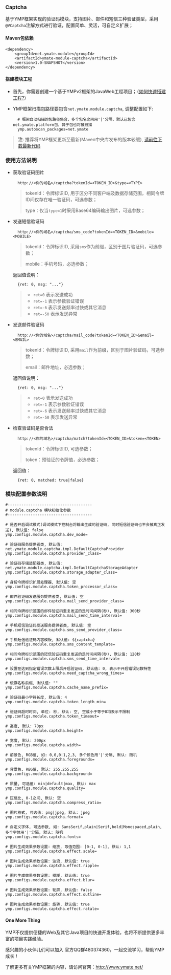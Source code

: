 ### Captcha

基于YMP框架实现的验证码模块，支持图片、邮件和短信三种验证类型，采用`@VCaptcha`注解方式进行验证，配置简单、灵活，可自定义扩展；

#### Maven包依赖

    <dependency>
        <groupId>net.ymate.module</groupId>
        <artifactId>ymate-module-captcha</artifactId>
        <version>1.0-SNAPSHOT</version>
    </dependency>

#### 搭建模块工程

- 首先，你需要创建一个基于YMPv2框架的JavaWeb工程项目；（[如何快速搭建工程?](http://git.oschina.net/suninformation/ymate-platform-v2/wikis/Quickstart_New)）

- YMP框架扫描包路径要包含`net.ymate.module.captcha`, 调整配置如下:

        # 框架自动扫描的包路径集合，多个包名之间用'|'分隔，默认已包含net.ymate.platform包，其子包也将被扫描
        ymp.autoscan_packages=net.ymate

> **注**: 推荐将YMP框架更新至最新(Maven中央库发布的版本较缓), [请前往下载最新代码](https://github.com/suninformation/ymate-platform-v2)  

### 使用方法说明

- 获取验证码图片

        http://<你的域名>/captcha?tokenId=<TOKEN_ID>&type=<TYPE>

    > tokenId：令牌标识ID, 用于区分不同客户端及数据存储范围，相同令牌ID间仅存在唯一验证码，可选参数；
    >
    > type：仅当`type=1`时采用Base64编码输出图片，可选参数；

- 发送短信验证码

        http://<你的域名>/captcha/sms_code?tokenId=<TOKEN_ID>&mobile=<MOBILE>

    > tokenId：令牌标识ID, 采用`sms`作为前缀，区别于图片验证码，可选参数；
    >
    > mobile：手机号码，必选参数；
    
    返回值说明：
    
        {ret: 0, msg: "..."}
    
    > - `ret=0` 表示发送成功
    > - `ret=-1` 表示参数验证错误
    > - `ret=-6` 表示发送频率过快或其它消息
    > - `ret=-50` 表示发送异常

- 发送邮件验证码

        http://<你的域名>/captcha/mail_code?tokenId=<TOKEN_ID>&email=<EMAIL>

    > tokenId：令牌标识ID, 采用`mail`作为前缀，区别于图片验证码，可选参数；
    >
    > email：邮件地址，必选参数；
    
    返回值说明：
    
        {ret: 0, msg: "..."}
    
    > - `ret=0` 表示发送成功
    > - `ret=-1` 表示参数验证错误
    > - `ret=-6` 表示发送频率过快或其它消息
    > - `ret=-50` 表示发送异常

- 检查验证码是否合法

        http://<你的域名>/captcha/match?tokenId=<TOKEN_ID>&token=<TOKEN>

    > tokenId：令牌标识ID, 可选参数；
    >
    > token：预验证的令牌值，必选参数；
    
    返回值：

        {ret: 0, matched: true|false}

### 模块配置参数说明

    #-------------------------------------
    # module.captcha 模块初始化参数
    #-------------------------------------
    
    # 是否开启调试模式(调试模式下控制台将输出生成的验证码, 同时短信验证码也不会被真正发送), 默认值: false
    ymp.configs.module.captcha.dev_mode=
    
    # 验证码服务提供者类, 默认值: net.ymate.module.captcha.impl.DefaultCaptchaProvider
    ymp.configs.module.captcha.provider_class=
    
    # 验证码存储适配器类, 默认值: net.ymate.module.captcha.impl.DefaultCaptchaStorageAdapter
    ymp.configs.module.captcha.storage_adapter_class=
    
    # 身份令牌标识扩展处理器, 默认值: 空
    ymp.configs.module.captcha.token_processor_class=
    
    # 邮件验证码发送服务提供者类, 默认值: 空
    ymp.configs.module.captcha.mail_send_provider_class=
    
    # 相同令牌标识范围的邮件验证码重复发送的是时间间隔(秒), 默认值: 300秒
    ymp.configs.module.captcha.mail_send_time_interval=
    
    # 手机短信验证码发送服务提供者类, 默认值: 空
    ymp.configs.module.captcha.sms_send_provider_class=
    
    # 手机短信验证码内容模板, 默认值: ${captcha}
    ymp.configs.module.captcha.sms_content_template=
    
    # 相同令牌标识范围的短信验证码重复发送的是时间间隔(秒), 默认值: 120秒
    ymp.configs.module.captcha.sms_send_time_interval=
    
    # 设置在达到指定错误次数上限后开启验证码, 默认值: 0, 表示不开启错误记数特性
    ymp.configs.module.captcha.need_captcha_wrong_times=
    
    # 缓存名称前缀, 默认值: ""
    ymp.configs.module.captcha.cache_name_prefix=
    
    # 验证码最小字符长度, 默认值: 4
    ymp.configs.module.captcha.token_length_min=
    
    # 验证码超时时间, 单位: 秒, 默认: 空, 空或小于等于0均表示不限制
    ymp.configs.module.captcha.token_timeout=
    
    # 高度, 默认: 70px
    ymp.configs.module.captcha.height=
    
    # 宽度, 默认: 200px
    ymp.configs.module.captcha.width=
    
    # 前景色, RGB值, 如: 0,0,0|1,2,3, 多个颜色用'|'分隔, 默认: 随机
    ymp.configs.module.captcha.foregrounds=
    
    # 背景色, RBG值, 默认: 255,255,255
    ymp.configs.module.captcha.background=
    
    # 质量, 可选值: min|default|max, 默认: max
    ymp.configs.module.captcha.quality=
    
    # 压缩比, 0-1之间, 默认: 空
    ymp.configs.module.captcha.compress_ratio=
    
    # 图片格式, 可选值: png|jpeg, 默认: jpeg
    ymp.configs.module.captcha.format=
    
    # 自定义字体, 可选参数, 如: SansSerif,plain|Serif,bold|Monospaced,plain, 多个字体用'|'分隔, 默认: 随机
    ymp.configs.module.captcha.fonts=
    
    # 图片生成效果参数设置: 缩放, 取值范围: [0-1, 0-1], 默认: 1,1
    ymp.configs.module.captcha.effect.scale=
    
    # 图片生成效果参数设置: 波浪, 默认值: true
    ymp.configs.module.captcha.effect.ripple=
    
    # 图片生成效果参数设置: 模糊, 默认值: true
    ymp.configs.module.captcha.effect.blur=
    
    # 图片生成效果参数设置: 轮廓, 默认值: false
    ymp.configs.module.captcha.effect.outline=
    
    # 图片生成效果参数设置: 旋转, 默认值: true
    ymp.configs.module.captcha.effect.ratale=

#### One More Thing

YMP不仅提供便捷的Web及其它Java项目的快速开发体验，也将不断提供更多丰富的项目实践经验。

感兴趣的小伙伴儿们可以加入 官方QQ群480374360，一起交流学习，帮助YMP成长！

了解更多有关YMP框架的内容，请访问官网：http://www.ymate.net/